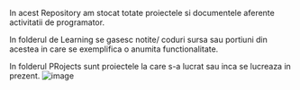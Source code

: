 In acest Repository am stocat totate proiectele si documentele aferente activitatii de programator.

In folderul de Learning se gasesc notite/ coduri sursa sau portiuni din acestea in care se exemplifica o anumita functionalitate.

In folderul PRojects sunt proiectele la care s-a lucrat sau inca se lucreaza in prezent.
![image](https://github.com/Dorin-Irimia/Learn_Documentations/assets/42108589/2ed25e25-ee66-4325-abfa-135148c1ca1b)
